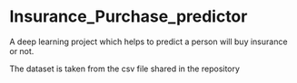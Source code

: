 # Insurance_Purchase_predictor
A deep learning project which helps to predict a person will buy insurance or not.

The dataset is taken from the csv file shared in the repository
